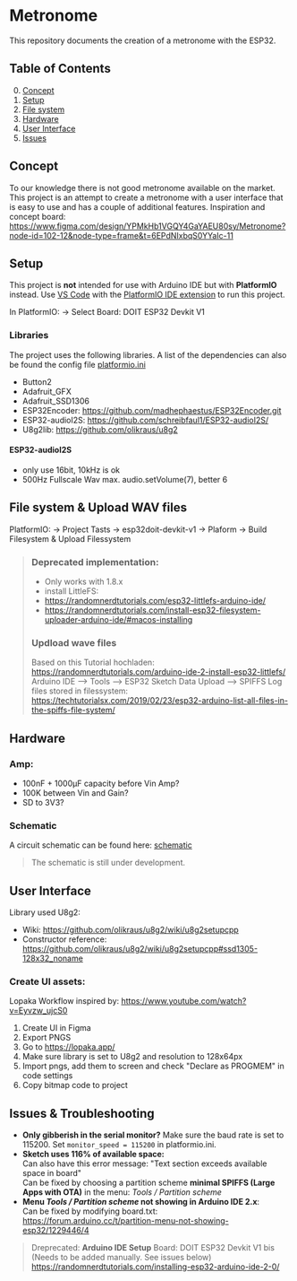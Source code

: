 # Metronome

This repository documents the creation of a metronome with the ESP32.

## Table of Contents

0. [Concept](#concept)
1. [Setup](#setup)
2. [File system](#file-system)
3. [Hardware](#hardware)
4. [User Interface](#user-interface)
5. [Issues](#issues)

## Concept

To our knowledge there is not good metronome available on the market. This project is an attempt to create a metronome with a user interface that is easy to use and has a couple of additional features.
Inspiration and concept board: https://www.figma.com/design/YPMkHb1VGQY4GaYAEU80sy/Metronome?node-id=102-12&node-type=frame&t=6EPdNIxbqS0YYaIc-11

## Setup

This project is **not** intended for use with Arduino IDE but with **PlatformIO** instead.
Use [VS Code](https://code.visualstudio.com/) with the [PlatformIO IDE extension](https://marketplace.visualstudio.com/items?itemName=platformio.platformio-ide) to run this project.

In PlatformIO: -> Select Board: DOIT ESP32 Devkit V1

### Libraries

The project uses the following libraries. A list of the dependencies can also be found the config file [platformio.ini](platformio.ini)

- Button2
- Adafruit_GFX
- Adafruit_SSD1306
- ESP32Encoder: https://github.com/madhephaestus/ESP32Encoder.git
- ESP32-audioI2S: https://github.com/schreibfaul1/ESP32-audioI2S/
- U8g2lib: https://github.com/olikraus/u8g2

#### ESP32-audioI2S

- only use 16bit, 10kHz is ok
- 500Hz Fullscale Wav max. audio.setVolume(7), better 6

## File system & Upload WAV files

PlatformIO: -> Project Tasts -> esp32doit-devkit-v1 -> Plaform -> Build Filesystem & Upload Filessystem

> ### Deprecated implementation:
>
> - Only works with 1.8.x
> - install LittleFS:
> - https://randomnerdtutorials.com/esp32-littlefs-arduino-ide/
> - https://randomnerdtutorials.com/install-esp32-filesystem-uploader-arduino-ide/#macos-installing
>
> ### Updload wave files
>
> Based on this Tutorial hochladen: https://randomnerdtutorials.com/arduino-ide-2-install-esp32-littlefs/
> Arduino IDE --> Tools --> ESP32 Sketch Data Upload --> SPIFFS
> Log files stored in filessystem: https://techtutorialsx.com/2019/02/23/esp32-arduino-list-all-files-in-the-spiffs-file-system/

## Hardware

### Amp:

- 100nF + 1000µF capacity before Vin Amp?
- 100K between Vin and Gain?
- SD to 3V3?

### Schematic

A circuit schematic can be found here: [schematic](schematic.pdf)

> The schematic is still under development.

## User Interface

Library used U8g2:

- Wiki: https://github.com/olikraus/u8g2/wiki/u8g2setupcpp
- Constructor reference: https://github.com/olikraus/u8g2/wiki/u8g2setupcpp#ssd1305-128x32_noname

### Create UI assets:

Lopaka Workflow inspired by: https://www.youtube.com/watch?v=Eyvzw_ujcS0

1. Create UI in Figma
2. Export PNGS
3. Go to https://lopaka.app/
4. Make sure library is set to U8g2 and resolution to 128x64px
5. Import pngs, add them to screen and check "Declare as PROGMEM" in code settings
6. Copy bitmap code to project

## Issues & Troubleshooting

- **Only gibberish in the serial monitor?** Make sure the baud rate is set to 115200. Set `monitor_speed = 115200` in platformio.ini.
- **Sketch uses 116% of available space:** \
  Can also have this error message: "Text section exceeds available space in board"\
  Can be fixed by choosing a partition scheme **minimal SPIFFS (Large Apps with OTA)** in the menu: _Tools / Partition scheme_
- **Menu _Tools / Partition scheme_ not showing in Arduino IDE 2.x**:\
  Can be fixed by modifying board.txt: https://forum.arduino.cc/t/partition-menu-not-showing-esp32/1229446/4

> Dreprecated:
> **Arduino IDE Setup**
> Board: DOIT ESP32 Devkit V1 bis (Needs to be added manually. See issues below)
> https://randomnerdtutorials.com/installing-esp32-arduino-ide-2-0/
